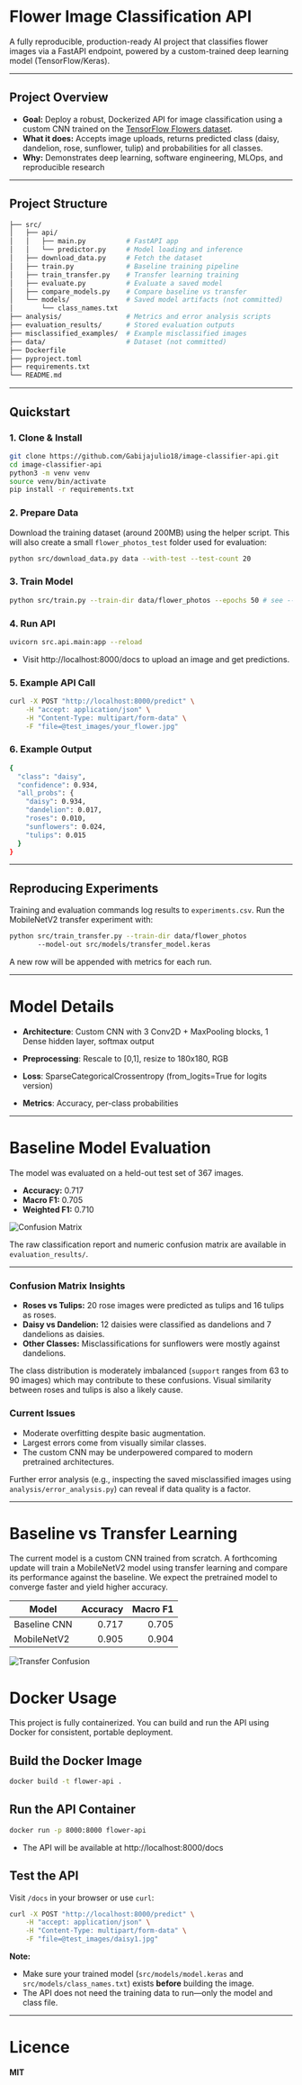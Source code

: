 #  Flower Image Classification API

A fully reproducible, production-ready AI project that classifies flower images via a FastAPI endpoint, powered by a custom-trained deep learning model (TensorFlow/Keras).

---

##  Project Overview

- **Goal:** Deploy a robust, Dockerized API for image classification using a custom CNN trained on the [TensorFlow Flowers dataset](https://www.tensorflow.org/datasets/catalog/tf_flowers).
- **What it does:** Accepts image uploads, returns predicted class (daisy, dandelion, rose, sunflower, tulip) and probabilities for all classes.
- **Why:** Demonstrates deep learning, software engineering, MLOps, and reproducible research

---

##  Project Structure
```bash
├── src/
│   ├── api/
│   │   ├── main.py          # FastAPI app
│   │   └── predictor.py     # Model loading and inference
│   ├── download_data.py     # Fetch the dataset
│   ├── train.py             # Baseline training pipeline
│   ├── train_transfer.py    # Transfer learning training
│   ├── evaluate.py          # Evaluate a saved model
│   ├── compare_models.py    # Compare baseline vs transfer
│   └── models/              # Saved model artifacts (not committed)
│       └── class_names.txt
├── analysis/                # Metrics and error analysis scripts
├── evaluation_results/      # Stored evaluation outputs
├── misclassified_examples/  # Example misclassified images
├── data/                    # Dataset (not committed)
├── Dockerfile
├── pyproject.toml
├── requirements.txt
└── README.md
```
---

##  Quickstart

### 1. **Clone & Install**

```bash
git clone https://github.com/Gabijajulio18/image-classifier-api.git
cd image-classifier-api
python3 -m venv venv
source venv/bin/activate
pip install -r requirements.txt
```

### 2. **Prepare Data**

Download the training dataset (around 200MB) using the helper script. This will
also create a small `flower_photos_test` folder used for evaluation:

```bash
python src/download_data.py data --with-test --test-count 20
```

### 3. **Train Model**

```bash
python src/train.py --train-dir data/flower_photos --epochs 50 # see --help for options
```

### 4. **Run API**

```bash
uvicorn src.api.main:app --reload
```
- Visit http://localhost:8000/docs to upload an image and get predictions.

### 5. **Example API Call**

```bash
curl -X POST "http://localhost:8000/predict" \
    -H "accept: application/json" \
    -H "Content-Type: multipart/form-data" \
    -F "file=@test_images/your_flower.jpg"
```
### 6. **Example Output**

```bash
{
  "class": "daisy",
  "confidence": 0.934,
  "all_probs": {
    "daisy": 0.934,
    "dandelion": 0.017,
    "roses": 0.010,
    "sunflowers": 0.024,
    "tulips": 0.015
  }
}
```
---

## Reproducing Experiments

Training and evaluation commands log results to `experiments.csv`.
Run the MobileNetV2 transfer experiment with:

```bash
python src/train_transfer.py --train-dir data/flower_photos 
       --model-out src/models/transfer_model.keras
```

A new row will be appended with metrics for each run.

---

# Model Details

- **Architecture**: Custom CNN with 3 Conv2D + MaxPooling blocks, 1 Dense hidden layer, softmax output

- **Preprocessing**: Rescale to [0,1], resize to 180x180, RGB

- **Loss**: SparseCategoricalCrossentropy (from_logits=True for logits version)

- **Metrics**: Accuracy, per-class probabilities

---

# Baseline Model Evaluation

The model was evaluated on a held-out test set of 367 images.

- **Accuracy:** 0.717
- **Macro F1:** 0.705
- **Weighted F1:** 0.710

![Confusion Matrix](evaluation_results/baseline_cm.png)

The raw classification report and numeric confusion matrix are available in
`evaluation_results/`.

---

### Confusion Matrix Insights

- **Roses vs Tulips:** 20 rose images were predicted as tulips and 16 tulips as roses.
- **Daisy vs Dandelion:** 12 daisies were classified as dandelions and 7 dandelions as daisies.
- **Other Classes:** Misclassifications for sunflowers were mostly against dandelions.

The class distribution is moderately imbalanced (`support` ranges from 63 to 90
images) which may contribute to these confusions. Visual similarity between
roses and tulips is also a likely cause.

### Current Issues

- Moderate overfitting despite basic augmentation.
- Largest errors come from visually similar classes.
- The custom CNN may be underpowered compared to modern pretrained
  architectures.

Further error analysis (e.g., inspecting the saved misclassified images using
`analysis/error_analysis.py`) can reveal if data quality is a factor.

---

# Baseline vs Transfer Learning 

The current model is a custom CNN trained from scratch. A forthcoming update
will train a MobileNetV2 model using transfer learning and compare its
performance against the baseline. We expect the pretrained model to converge
faster and yield higher accuracy.

| Model | Accuracy | Macro F1 |
|-------|---------:|---------:|
| Baseline CNN | 0.717 | 0.705 |
| MobileNetV2 | 0.905 | 0.904 |

![Transfer Confusion](evaluation_results/transfer_cm.png)

# Docker Usage

This project is fully containerized. You can build and run the API using Docker for consistent, portable deployment.

## **Build the Docker Image**

```bash
docker build -t flower-api .
```


## **Run the API Container**

```bash
docker run -p 8000:8000 flower-api
```
- The API will be available at http://localhost:8000/docs

## **Test the API**

 Visit `/docs` in your browser or use `curl`:

```bash
curl -X POST "http://localhost:8000/predict" \
    -H "accept: application/json" \
    -H "Content-Type: multipart/form-data" \
    -F "file=@test_images/daisy1.jpg"
```

**Note:**  
- Make sure your trained model (`src/models/model.keras` and `src/models/class_names.txt`) exists **before** building the image.
- The API does not need the training data to run—only the model and class file.

--- 



# Licence

**MIT**